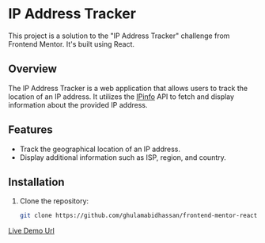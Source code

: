 # IP Address Tracker

This project is a solution to the "IP Address Tracker" challenge from Frontend Mentor. It's built using React.

## Overview

The IP Address Tracker is a web application that allows users to track the location of an IP address. It utilizes the [IPinfo](https://ipinfo.io/) API to fetch and display information about the provided IP address.

## Features

- Track the geographical location of an IP address.
- Display additional information such as ISP, region, and country.

## Installation

1. Clone the repository:

   ```bash
   git clone https://github.com/ghulamabidhassan/frontend-mentor-react-projects/tree/master/20-Ip-address-tracker

[Live Demo Url](https://iptracker.abidhassan.dev/)

